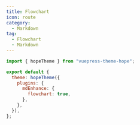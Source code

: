 ```yaml
---
title: Flowchart
icon: route
category:
  - Markdown
tag:
  - Flowchart
  - Markdown
---
```


<!-- @include: @md-enhance/guide/chart/flowchart.md#before -->

```js {7} title=".vuepress/config.js"
import { hopeTheme } from "vuepress-theme-hope";

export default {
  theme: hopeTheme({
    plugins: {
      mdEnhance: {
        flowchart: true,
      },
    },
  }),
};
```

<!-- @include: @md-enhance/guide/chart/flowchart.md#after -->
